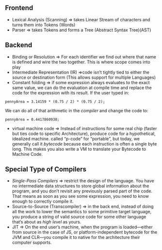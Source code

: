 ## Frontend

- Lexical Analysis (Scanning) => takes Linear Stream of characters and turns them into Tokens (Words)
- Parser => takes Tokens and forms a Tree (Abstract Syntax Tree)(AST)
## Backend

- Binding or Resolution => For each identifier we find out where that name is defined and wire the two together. This is where scope comes into play
- Intermediate Representation (IR) =>code isn’t tightly tied to either the source or destination form (This allows support for multiple Languages)
- Constant folding => if some expression always evaluates to the exact same value, we can do the evaluation at compile time and replace the code for the expression with its result. If the user typed in: 
```
pennyArea = 3.14159 * (0.75 / 2) * (0.75 / 2);
``` 
We can do all of that arithmetic in the *compiler* and change the code to:
```
pennyArea = 0.4417860938;
```

- virtual machine code => Instead of instructions for some real chip (faster but ties code to specific Architecture), produce code for a hypothetical, idealized machine. called “p-code” for “portable”, but today, we generally call it *bytecode* because each instruction is often a single byte long. This makes you also write a VM to translate your Bytecode to Machine Code.

## Special Type of Compilers

- *Single-Pass Compilers* => restrict the design of the language. You have no intermediate data structures to store global information about the program, and you don’t revisit any previously parsed part of the code. That means as soon as you see some expression, you need to know enough to correctly compile it.
- Source-to-Source (Transcompiler) => in the back end, instead of doing all the work to lower the semantics to some primitive target language, you produce a string of valid source code for some other language that’s about as *high level* as yours.
- JIT => On the end user’s machine, when the program is loaded—either from source in the case of JS, or platform-independent bytecode for the JVM and CLR—you compile it to native for the architecture their computer supports. 